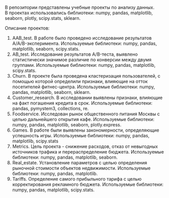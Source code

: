 В репозитории представлены учебные проекты по анализу данных. <br>
В проектах использовались библиотеки: numpy, pandas, matplotlib, seaborn, plotly, scipy.stats, sklearn.

Описание проектов:
1. AAB_test. В работе было проведено исследование результатов A/A/B-эксперимента. Используемые библиотеки: numpy, pandas, matplotlib, seaborn, scipy.stats.
2. AB_test. Исследование результатов A/B-теста, выявлено статистически значимое различие по конверсии между двумя группами. Используемые библиотеки: numpy, pandas, matplotlib, scipy.stats.
3. Churn. В проекте была проведена кластеризация пользователей, с помощью которой определили признаки, влияющие на отток посетителей фитнес-центра. Используемые библиотеки: numpy, pandas, matplotlib, seaborn, sklearn.
4. Customer_research. В исследовании выявлены признаки, влияющие на факт погашения кредита в срок. Используемые библиотеки: pandas, pymystem3, collections, re.
5. Foodservice. Исследован рынок общественного питания Москвы с целью дальнейшего открытия кафе. Используемые библиотеки: numpy, pandas, matplotlib, seaborn, plotly.express.
6. Games. В работе были выявлены закономерности, определяющие успешность игры. Используемые библиотеки: numpy, pandas, matplotlib, scipy.stats
7. Metrics. Цель проекта - снижение расходов, отказ от невыгодных источников трафика и перераспределение бюджета. Используемые библиотеки: numpy, pandas, matplotlib, seaborn.
8. Real_estate. Установление параметров с целью определения рыночной стоимости объектов недвижимости. Используемые библиотеки: numpy, pandas, matplotlib.
9. Tariffs. Определение самого прибыльного тарифа с целью корректирования рекламного бюджета. Используемые библиотеки: numpy, pandas, matplotlib, scipy.stats.
